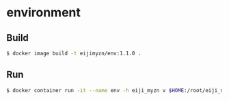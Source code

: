 # environment
## Build
```bash
$ docker image build -t eijimyzn/env:1.1.0 .
```

## Run
```bash
$ docker container run -it --name env -h eiji_myzn v $HOME:/root/eiji_myzn  eijimyzn/env:1.1.0 /bin/ash
```
